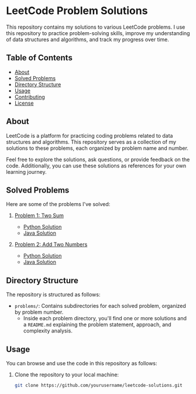 # LeetCode Problem Solutions

This repository contains my solutions to various LeetCode problems. I use this repository to practice problem-solving skills, improve my understanding of data structures and algorithms, and track my progress over time.

## Table of Contents

- [About](#about)
- [Solved Problems](#solved-problems)
- [Directory Structure](#directory-structure)
- [Usage](#usage)
- [Contributing](#contributing)
- [License](#license)

## About

LeetCode is a platform for practicing coding problems related to data structures and algorithms. This repository serves as a collection of my solutions to these problems, each organized by problem name and number.

Feel free to explore the solutions, ask questions, or provide feedback on the code. Additionally, you can use these solutions as references for your own learning journey.

## Solved Problems

Here are some of the problems I've solved:

1. [Problem 1: Two Sum](./problems/1-two-sum)
   - [Python Solution](./problems/1-two-sum/solution.py)
   - [Java Solution](./problems/1-two-sum/Solution.java)

2. [Problem 2: Add Two Numbers](./problems/2-add-two-numbers)
   - [Python Solution](./problems/2-add-two-numbers/solution.py)
   - [Java Solution](./problems/2-add-two-numbers/Solution.java)

<!-- Add more problems and solutions as needed -->

## Directory Structure

The repository is structured as follows:

- `problems/`: Contains subdirectories for each solved problem, organized by problem number.
  - Inside each problem directory, you'll find one or more solutions and a `README.md` explaining the problem statement, approach, and complexity analysis.

## Usage

You can browse and use the code in this repository as follows:

1. Clone the repository to your local machine:

   ```bash
   git clone https://github.com/yourusername/leetcode-solutions.git
